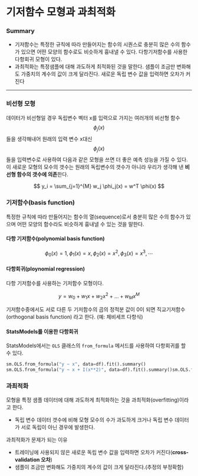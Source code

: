<script> MathJax.Hub.Queue(["Typeset",MathJax.Hub]); </script>

# 기저함수 모형과 과최적화

### Summary
- 기저함수는 특정한 규칙에 따라 만들어지는 함수의 시퀀스로 충분히 많은 수의 함수가 있으면 어떤 모양의 함수로도 비슷하게 흉내낼 수 있다. 다항기저함수를 사용한 다항회귀 모형이 있다.
- 과최적화는 특정샘플에 대해 과도하게 최적화된 것을 말한다. 샘플이 조금만 변화해도 가중치의 계수의 값이 크게 달라진다. 새로운 독립 변수 값을 입력하면 오차가 커진다
_____________________________

### 비선형 모형

데이터가 비선형일 경우 독립변수 벡터 x를 입력으로 가지는 여러개의 비선형 함수 $$\phi_j(x)$$ 들을 생각해내어 원래의 입력 변수 x대신 $$\phi_j(x)$$ 들을 입력변수로 사용하여 다음과 같은 모형을 쓰면 더 좋은 예측 성능을 가질 수 있다. 이 새로운 모형의 모수의 갯수는 원래의 독립변수의 갯수가 아니라 우리가 생각해 낸 **비선형 함수의 갯수에 의존**한다.
  
$$
y_i = \sum_{j=1}^{M} w_j \phi_j(x)  = w^T \phi(x)
$$


### 기저함수(basis function)

특정한 규칙에 따라 만들어지는 함수의 열(sequence)로서 충분히 많은 수의 함수가 있으며 어떤 모양의 함수라도 비슷하게 흉내낼 수 있는 것을 말한다. 

#### 다항 기저함수(polynomial basis function)

$$\phi_0(x) = 1, \phi_1(x) = x, \phi_2(x) = x^2, \phi_3(x) = x^3, \cdots$$

#### 다항회귀(ploynomial regression) 

다항 기저함수를 사용하는 기저함수 모형이다. 

$$y = w_0 + w_1x + w_2x^2  + \ldots  + w_M x^M$$

기저함수중에서도 서로 다른 두 기저함수의 곱의 정적분 값이 0이 되면 직교기저함수(orthogonal basis function) 라고 한다. (예: 체비세프 다항식)

#### StatsModels를 이용한 다항회귀

StatsModels에서는 `OLS` 클래스의 `from_formula` 메서드를 사용하여 다항회귀를 할 수 있다.

~~~python
sm.OLS.from_formula("y ~ x", data=df).fit().summary()
sm.OLS.from_formula("y ~ x + I(x**2)", data=df).fit().summary()sm.OLS.from_formula("y ~ x + I(x**2) + I(x**3)", data=df).fit().summary()
~~~

### 과최적화

모형을 특정 샘플 데이터에 대해 과도하게 최적화하는 것을 과최적화(overfitting)이라고 한다.
- 독립 변수 데이터 갯수에 비해 모형 모수의 수가 과도하게 크거나 독립 변수 데이터가 서로 독립이 아닌 경우에 발생한다. 

과최적화가 문제가 되는 이유
- 트레이닝에 사용되지 않은 새로운 독립 변수 값을 입력하면 오차가 커진다(**cross-validation 오차**)
- 샘플이 조금만 변화해도 가중치의 계수의 값이 크게 달라진다.(추정의 부정확함)